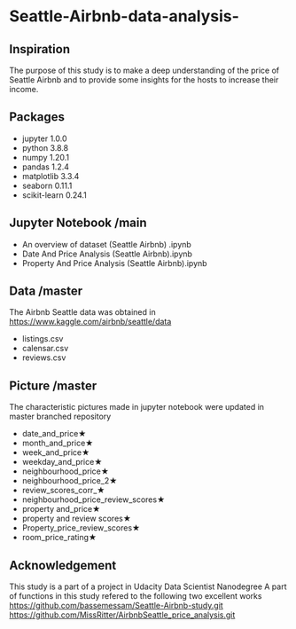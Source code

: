# Seattle-Airbnb-data-analysis-

## Inspiration
The purpose of this study is to make a deep understanding of the price of Seattle Airbnb and to provide some insights for the hosts to
increase their income.

## Packages
- jupyter 1.0.0
- python  3.8.8
- numpy 1.20.1
- pandas 1.2.4
- matplotlib 3.3.4
- seaborn 0.11.1
- scikit-learn 0.24.1

## Jupyter Notebook /main
- An overview of dataset (Seattle Airbnb) .ipynb
- Date And Price Analysis (Seattle Airbnb).ipynb
- Property And Price Analysis (Seattle Airbnb).ipynb

## Data /master
The Airbnb Seattle data was obtained in https://www.kaggle.com/airbnb/seattle/data
- listings.csv
- calensar.csv
- reviews.csv

## Picture /master
The characteristic pictures made in jupyter notebook were updated in master branched repository
- date_and_price★
- month_and_price★
- week_and_price★
- weekday_and_price★
- neighbourhood_price★
- neighbourhood_price_2★
- review_scores_corr_★
- neighbourhood_price_review_scores★
- property and_price★
- property and review scores★
- Property_price_review_scores★
- room_price_rating★

## Acknowledgement
This study is a part of a project in Udacity Data Scientist Nanodegree
A part of functions in this study refered to the following two excellent works
https://github.com/bassemessam/Seattle-Airbnb-study.git
https://github.com/MissRitter/AirbnbSeattle_price_analysis.git

